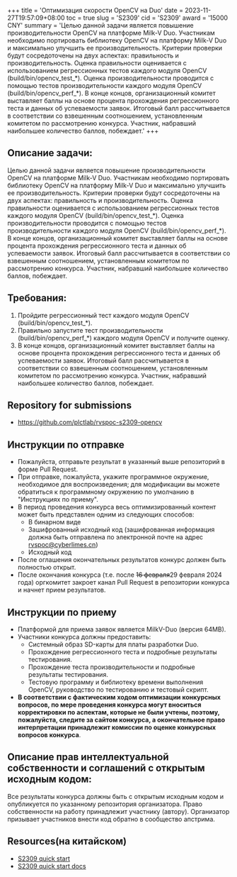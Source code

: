 +++
title = 'Оптимизация скорости OpenCV на Duo'
date = 2023-11-27T19:57:09+08:00
toc = true
slug = 'S2309'
cid = 'S2309'
award = '15000 CNY'
summary = 'Целью данной задачи является повышение производительности OpenCV на платформе Milk-V Duo. Участникам необходимо портировать библиотеку OpenCV на платформу Milk-V Duo и максимально улучшить ее производительность. Критерии проверки будут сосредоточены на двух аспектах: правильность и производительность. Оценка правильности оценивается с использованием регрессионных тестов каждого модуля OpenCV (build/bin/opencv\_test\_\*). Оценка производительности проводится с помощью тестов производительности каждого модуля OpenCV (build/bin/opencv\_perf_\*). В конце концов, организационный комитет выставляет баллы на основе процента прохождения регрессионного теста и данных об успеваемости заявок. Итоговый балл рассчитывается в соответствии со взвешенным соотношением, установленным комитетом по рассмотрению конкурса. Участник, набравший наибольшее количество баллов, побеждает.'
+++

## Описание задачи:

Целью данной задачи является повышение производительности OpenCV на платформе Milk-V Duo. Участникам необходимо портировать библиотеку OpenCV на платформу Milk-V Duo и максимально улучшить ее производительность. Критерии проверки будут сосредоточены на двух аспектах: правильность и производительность. Оценка правильности оценивается с использованием регрессионных тестов каждого модуля OpenCV (build/bin/opencv\_test\_\*). Оценка производительности проводится с помощью тестов производительности каждого модуля OpenCV (build/bin/opencv\_perf_\*). В конце концов, организационный комитет выставляет баллы на основе процента прохождения регрессионного теста и данных об успеваемости заявок. Итоговый балл рассчитывается в соответствии со взвешенным соотношением, установленным комитетом по рассмотрению конкурса. Участник, набравший наибольшее количество баллов, побеждает.

## Требования:

1. Пройдите регрессионный тест каждого модуля OpenCV (build/bin/opencv_test_\*).
2. Правильно запустите тест производительности (build/bin/opencv_perf_\*) каждого модуля OpenCV и получите оценку.
3. В конце концов, организационный комитет выставляет баллы на основе процента прохождения регрессионного теста и данных об успеваемости заявок. Итоговый балл рассчитывается в соответствии со взвешенным соотношением, установленным комитетом по рассмотрению конкурса. Участник, набравший наибольшее количество баллов, побеждает.

## Repository for submissions

- https://github.com/plctlab/rvspoc-s2309-opencv

## Инструкции по отправке

- Пожалуйста, отправьте результат в указанный выше репозиторий в форме Pull Request.
- При отправке, пожалуйста, укажите программное окружение, необходимое для воспроизведения; для модификации вы можете обратиться к программному окружению по умолчанию в "Инструкциях по приему".
- В период проведения конкурса весь оптимизированный контент может быть представлен одним из следующих способов:
    - В бинарном виде
    - Зашифрованный исходный код (зашифрованная информация должна быть отправлена по электронной почте на адрес rvspoc@cyberlimes.cn)
    - Исходный код
- После оглашения окончательных результатов конкурс должен быть полностью открыт.
- После окончания конкурса (т.е. после ~~16 февраля~~29 февраля 2024 года) оргкомитет закроет канал Pull Request в репозитории конкурса и начнет прием результатов.

## Инструкции по приему

- Платформой для приема заявок является MilkV-Duo (версия 64MB).
- Участники конкурса должны предоставить:
    - Системный образ SD-карты для платы разработки Duo.
    - Прохождение регрессионного теста и подробные результаты тестирования.
    - Прохождение теста производительности и подробные результаты тестирования.
    - Тестовую программу и библиотеку времени выполнения OpenCV, руководство по тестированию и тестовый скрипт.
- **В соответствии с фактическим ходом оптимизации конкурсных вопросов, по мере проведения конкурса могут вноситься корректировки по аспектам, которые не были учтены, поэтому, пожалуйста, следите за сайтом конкурса, а окончательное право интерпретации принадлежит комиссии по оценке конкурсных вопросов конкурса**.

## Описание прав интеллектуальной собственности и соглашений с открытым исходным кодом:

Все результаты конкурса должны быть с открытым исходным кодом и опубликуется по указанному репозитория организатора. Право собственности на работу принадлежит участнику (автору). Организатор призывает участников внести код обратно в сообщество апстрима.

## Resources(на китайском)

- [S2309 quick start ](https://www.bilibili.com/video/BV15g4y1k7Lp/)
- [S2309 quick start docs](https://github.com/plctlab/rvspoc/blob/main/archives/2023/Docs/S2309/S2309.md)
